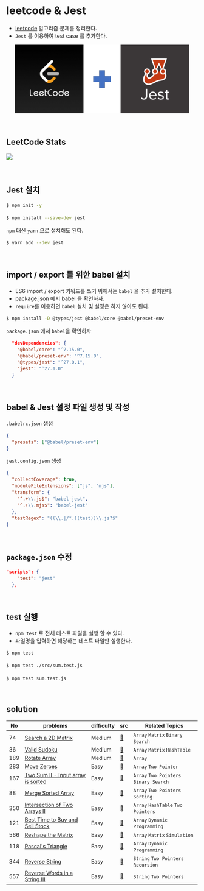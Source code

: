 # leetcode & Jest
- [leetcode](https://leetcode.com) 알고리즘 문제를 정리한다.
- `Jest` 를 이용하여 test case 를 추가한다.

<p align="center">
  <img src="./img/title.png" height="180">
</p>

<br/>

## LeetCode Stats
<p>
  <a href="https://leetcode.com/tiaz0128/">
    <img src="https://leetcode-stats-six.vercel.app/api?username=tiaz0128&theme=dark"/>
  </a>
</p>


<br/>

## Jest 설치
```bash
$ npm init -y

$ npm install --save-dev jest 
```
`npm` 대신 `yarn` 으로 설치해도 된다.
```bash
$ yarn add --dev jest
```

<br/>

## import / export 를 위한 babel 설치
- ES6 import / export 키워드를 쓰기 위해서는 `babel` 을 추가 설치한다.
- package.json 에서 babel 을 확인하자.
- `require`를 이용하면 `babel` 설치 및 설정은 하지 않아도 된다.

```bash
$ npm install -D @types/jest @babel/core @babel/preset-env
```

`package.json` 에서 `babel`을 확인하자

```json
  "devDependencies": {
    "@babel/core": "^7.15.0",
    "@babel/preset-env": "^7.15.0",
    "@types/jest": "^27.0.1",
    "jest": "^27.1.0"
  }
```

<br/>

## babel & Jest 설정 파일 생성 및 작성
`.babelrc.json` 생성

```json
{
  "presets": ["@babel/preset-env"]
}
```

`jest.config.json` 생성

```json
{
  "collectCoverage": true,
  "moduleFileExtensions": ["js", "mjs"],
  "transform": {
    "^.+\\.js$": "babel-jest",
    "^.+\\.mjs$": "babel-jest"
  },
  "testRegex": "((\\.|/*.)(test))\\.js?$"
}
```

<br/>

## `package.json` 수정

```json
"scripts": {
    "test": "jest"
  },
```

<br/>

## test 실행
- `npm test` 로 전체 테스트 파일을 실행 할 수 있다.
- 파일명을 입력하면 해당하는 테스트 파일만 실행한다.

```bash
$ npm test

$ npm test ./src/sum.test.js

$ npm test sum.test.js
```
<br/>

## solution

|  No | problems | difficulty | src | Related Topics | 
| --- | -------- | ---------- | --- | -------------- |
| 74  | [Search a 2D Matrix](https://leetcode.com/problems/search-a-2d-matrix/) | Medium | [📄](https://github.com/tiaz0128/leetcode/blob/master/src/ )  | `Array` `Matrix` `Binary Search` |
| 36  | [Valid Sudoku](https://leetcode.com/problems/valid-sudoku/) | Medium | [📄](https://github.com/tiaz0128/leetcode/blob/master/src/36.validSudoku.js)  | `Array`  `Matrix` `HashTable` |
| 189 | [Rotate Array](https://leetcode.com/problems/rotate-array/) | Medium | [📄](https://github.com/tiaz0128/leetcode/blob/master/src/189.rotateArray.js)  | `Array` |
| 283 | [Move Zeroes](https://leetcode.com/problems/move-zeroes/) | Easy | [📄](https://github.com/tiaz0128/leetcode/blob/master/src/283.moveZeroes.js)  | `Array` `Two Pointer` |
| 167 | [Two Sum II - Input array is sorted](https://leetcode.com/problems/two-sum-ii-input-array-is-sorted/) | Easy | [📄](https://github.com/tiaz0128/leetcode/blob/master/src/167.twoSum2.js) | `Array` `Two Pointers` `Binary Search` |
| 88 | [Merge Sorted Array](https://leetcode.com/problems/merge-sorted-array/) | Easy | [📄](https://github.com/tiaz0128/leetcode/blob/master/src/88.mergeSortedArray.js)  | `Array` `Two Pointers` `Sorting` |
| 350 | [Intersection of Two Arrays II](https://leetcode.com/problems/intersection-of-two-arrays-ii/) | Easy | [📄](https://github.com/tiaz0128/leetcode/blob/master/src/350.intersectionOfTwoArrays2.js)  | `Array` `HashTable` `Two Pointers` |
| 121 | [Best Time to Buy and Sell Stock](https://leetcode.com/problems/best-time-to-buy-and-sell-stock/) | Easy | [📄](https://github.com/tiaz0128/leetcode/blob/master/src/121.bestTimetoBuyandSellStock.js)  | `Array` `Dynamic Programming` |
| 566 | [Reshape the Matrix](https://leetcode.com/problems/reshape-the-matrix/) | Easy | [📄](https://github.com/tiaz0128/leetcode/blob/master/src/566.reshapeTheMatrix.js)  | `Array` `Matrix` `Simulation` |
| 118 | [Pascal's Triangle](https://leetcode.com/problems/pascals-triangle/) | Easy | [📄](https://github.com/tiaz0128/leetcode/blob/master/src/118.pascalsTriangle.js)  | `Array`  `Dynamic Programming` |
| 344 | [Reverse String](https://leetcode.com/problems/reverse-string/) | Easy | [📄](https://github.com/tiaz0128/leetcode/blob/master/src/344.reverseString.js)  | `String`  `Two Pointers` `Recursion` |
| 557 | [Reverse Words in a String III](https://leetcode.com/problems/reverse-words-in-a-string-iii/) | Easy | [📄](https://github.com/tiaz0128/leetcode/blob/master/src/557.reverseWordsInAString3.js)  | `String`  `Two Pointers` |